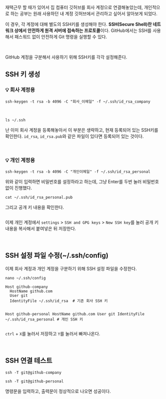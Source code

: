 <p>재택근무 할 때가 있어서 집 컴퓨터 깃허브를 회사 계정으로 연결해놓았는데,
개인적으로 하는 공부는 원래 사용하던 내 계정 깃허브에서 관리하고 싶어서 알아보게 되었다.</p>
<p>이 경우, 각 계정에 대해 별도의 SSH키를 생성해야 한다.
<strong>SSH(Secure Shell)란 네트워크 상에서 안전하게 원격 서버에 접속하는 프로토콜</strong>이다.
GitHub에서는 SSH를 사용해서 패스워드 없이 안전하게 Git 명령을 실행할 수 있다.</p>
<br />

<p>GitHub 계정을 구분해서 사용하기 위해 SSH키를 각각 설정해준다.</p>
<h2 id="ssh-키-생성">SSH 키 생성</h2>
<h3 id="💡-회사-계정용">💡 회사 계정용</h3>
<pre><code class="language-bash">ssh-keygen -t rsa -b 4096 -C &quot;회사_이메일&quot; -f ~/.ssh/id_rsa_company</code></pre>
<br />

<pre><code class="language-bash">ls ~/.ssh</code></pre>
<p>난 이미 회사 계정을 등록해놓아서 이 부분은 생략하고, 현재 등록되어 있는 SSH키를 확인한다.
<code>id_rsa</code>, <code>id_rsa.pub</code>와 같은 파일이 있다면 등록되어 있는 것이다.</p>
<br />

<h3 id="💡-개인-계정용">💡 개인 계정용</h3>
<pre><code class="language-bash">ssh-keygen -t rsa -b 4096 -C &quot;개인이메일&quot; -f ~/.ssh/id_rsa_personal
</code></pre>
<p>위와 같이 입력하면 비밀번호를 설정하라고 하는데, 그냥 Enter를 두번 눌러 비밀번호 없이 진행했다.</p>
<pre><code class="language-bash">cat ~/.ssh/id_rsa_personal.pub</code></pre>
<p>그리고 공개 키 내용을 확인한다.
<br /></p>
<p><img alt="" src="https://velog.velcdn.com/images/yeonhee314/post/46cf32aa-4dbf-4c8a-9c43-8e1f80a1022d/image.png" /></p>
<p>이제 개인 계정에서 <code>settings</code> &gt; <code>SSH and GPG keys</code> &gt; <code>New SSH key</code>를 눌러 공개 키 내용을 복사해서 붙여넣은 뒤 저장한다.</p>
<br />

<h2 id="ssh-설정-파일-수정sshconfig">SSH 설정 파일 수정(~/.ssh/config)</h2>
<p>이제 회사 계정과 개인 계정을 구분하기 위해 SSH 설정 파일을 수정한다.</p>
<pre><code class="language-bash">nano ~/.ssh/config</code></pre>
<pre><code class="language-bash">Host github-company
  HostName github.com
  User git
  IdentityFile ~/.ssh/id_rsa  # 기존 회사 SSH 키

Host github-personal
  HostName github.com
  User git
  IdentityFile ~/.ssh/id_rsa_personal  # 개인 SSH 키</code></pre>
<p><code>ctrl</code> + <code>X</code>를 눌러서 저장하고 <code>Y</code>를 눌러서 빠져나온다.</p>
<br />

<h2 id="ssh-연결-테스트">SSH 연결 테스트</h2>
<pre><code class="language-bash">ssh -T git@github-company</code></pre>
<pre><code class="language-bash">ssh -T git@github-personal</code></pre>
<p>명령문을 입력하고, 출력문이 정상적으로 나오면 성공이다.</p>
<br />